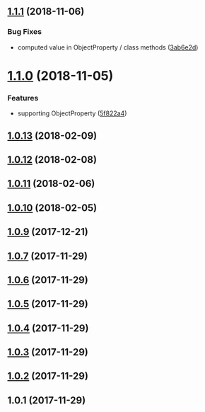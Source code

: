 ## [1.1.1](https://github.com/imcuttle/babel-plugin-danger-remove-unused-import/compare/v1.1.0...v1.1.1) (2018-11-06)

### Bug Fixes

- computed value in ObjectProperty / class methods ([3ab6e2d](https://github.com/imcuttle/babel-plugin-danger-remove-unused-import/commit/3ab6e2d))

# [1.1.0](https://github.com/imcuttle/babel-plugin-danger-remove-unused-import/compare/v1.0.13...v1.1.0) (2018-11-05)

### Features

- supporting ObjectProperty ([5f822a4](https://github.com/imcuttle/babel-plugin-danger-remove-unused-import/commit/5f822a4))

## [1.0.13](https://github.com/imcuttle/babel-plugin-danger-remove-unused-import/compare/v1.0.12...v1.0.13) (2018-02-09)

## [1.0.12](https://github.com/imcuttle/babel-plugin-danger-remove-unused-import/compare/v1.0.11...v1.0.12) (2018-02-08)

## [1.0.11](https://github.com/imcuttle/babel-plugin-danger-remove-unused-import/compare/v1.0.10...v1.0.11) (2018-02-06)

## [1.0.10](https://github.com/imcuttle/babel-plugin-danger-remove-unused-import/compare/v1.0.9...v1.0.10) (2018-02-05)

## [1.0.9](https://github.com/imcuttle/babel-plugin-danger-remove-unused-import/compare/v1.0.7...v1.0.9) (2017-12-21)

## [1.0.7](https://github.com/imcuttle/babel-plugin-danger-remove-unused-import/compare/v1.0.6...v1.0.7) (2017-11-29)

## [1.0.6](https://github.com/imcuttle/babel-plugin-danger-remove-unused-import/compare/v1.0.5...v1.0.6) (2017-11-29)

## [1.0.5](https://github.com/imcuttle/babel-plugin-danger-remove-unused-import/compare/v1.0.4...v1.0.5) (2017-11-29)

## [1.0.4](https://github.com/imcuttle/babel-plugin-danger-remove-unused-import/compare/v1.0.3...v1.0.4) (2017-11-29)

## [1.0.3](https://github.com/imcuttle/babel-plugin-danger-remove-unused-import/compare/v1.0.2...v1.0.3) (2017-11-29)

## [1.0.2](https://github.com/imcuttle/babel-plugin-danger-remove-unused-import/compare/v1.0.1...v1.0.2) (2017-11-29)

## 1.0.1 (2017-11-29)
